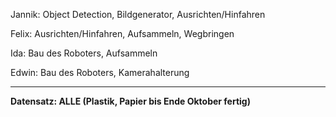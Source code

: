 Jannik: Object Detection, Bildgenerator, Ausrichten/Hinfahren

Felix: Ausrichten/Hinfahren, Aufsammeln, Wegbringen

Ida: Bau des Roboters, Aufsammeln

Edwin: Bau des Roboters, Kamerahalterung

***

__Datensatz: ALLE (Plastik, Papier bis Ende Oktober fertig)__
